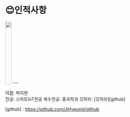 # 😊인적사항   

<image src = 나.jpg height=200 width=20>
  ---
  
  이름: 박지현   
  전공: 스마트IoT전공
  복수전공: 중국학과
  깃허브: [깃허브][github]
  
  [github] : https://github.com/JiHyeoniii/github

